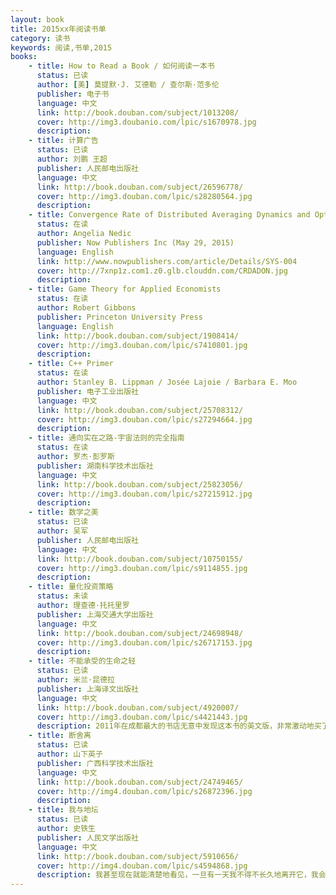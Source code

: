 ```yaml
---
layout: book
title: 2015xx年阅读书单
category: 读书
keywords: 阅读,书单,2015
books: 
    - title: How to Read a Book / 如何阅读一本书
      status: 已读
      author: [美] 莫提默·J. 艾德勒 / 查尔斯·范多伦
      publisher: 电子书
      language: 中文
      link: http://book.douban.com/subject/1013208/
      cover: http://img3.doubanio.com/lpic/s1670978.jpg
      description:
    - title: 计算广告
      status: 已读
      author: 刘鹏 王超
      publisher: 人民邮电出版社
      language: 中文
      link: http://book.douban.com/subject/26596778/           
      cover: http://img3.douban.com/lpic/s28280564.jpg
      description: 
    - title: Convergence Rate of Distributed Averaging Dynamics and Optimization in Networks
      status: 在读
      author: Angelia Nedic 
      publisher: Now Publishers Inc (May 29, 2015)
      language: English
      link: http://www.nowpublishers.com/article/Details/SYS-004
      cover: http://7xnp1z.com1.z0.glb.clouddn.com/CRDADON.jpg
      description: 
    - title: Game Theory for Applied Economists
      status: 在读
      author: Robert Gibbons 
      publisher: Princeton University Press
      language: English
      link: http://book.douban.com/subject/1908414/           
      cover: http://img3.douban.com/lpic/s7410801.jpg
      description: 
    - title: C++ Primer
      status: 在读
      author: Stanley B. Lippman / Josée Lajoie / Barbara E. Moo 
      publisher: 电子工业出版社
      language: 中文
      link: http://book.douban.com/subject/25708312/
      cover: http://img3.douban.com/lpic/s27294664.jpg
      description: 
    - title: 通向实在之路-宇宙法则的完全指南
      status: 在读
      author: 罗杰·彭罗斯
      publisher: 湖南科学技术出版社
      language: 中文
      link: http://book.douban.com/subject/25823056/
      cover: http://img3.douban.com/lpic/s27215912.jpg
      description:
    - title: 数学之美
      status: 已读
      author: 吴军
      publisher: 人民邮电出版社
      language: 中文
      link: http://book.douban.com/subject/10750155/
      cover: http://img3.douban.com/lpic/s9114855.jpg
      description: 
    - title: 量化投资策略
      status: 未读
      author: 理查德·托托里罗  
      publisher: 上海交通大学出版社
      language: 中文
      link: http://book.douban.com/subject/24698948/
      cover: http://img3.douban.com/lpic/s26717153.jpg
      description: 
    - title: 不能承受的生命之轻
      status: 已读
      author: 米兰·昆德拉
      publisher: 上海译文出版社
      language: 中文
      link: http://book.douban.com/subject/4920007/
      cover: http://img3.douban.com/lpic/s4421443.jpg
      description: 2011年在成都最大的书店无意中发现这本书的英文版，非常激动地买了下来。没想到这断断续续地阅读，直到2015年初才完整看完中文版。读这本书是比较眩晕而奇妙的，如果第一次读建议还是中文吧。读书所有的意义不是说看透什么本质，而是看透后更加用力的活着。又是同样的感觉，明知思维终止的那一天什么都不再有意义，但仍然想更多地填满自己。
    - title: 断舍离
      status: 已读
      author: 山下英子
      publisher: 广西科学技术出版社
      language: 中文
      link: http://book.douban.com/subject/24749465/
      cover: http://img4.douban.com/lpic/s26872396.jpg
      description: 
    - title: 我与地坛
      status: 已读
      author: 史铁生
      publisher: 人民文学出版社
      language: 中文
      link: http://book.douban.com/subject/5910656/
      cover: http://img4.douban.com/lpic/s4594868.jpg
      description: 我甚至现在就能清楚地看见，一旦有一天我不得不长久地离开它，我会怎样想念它，我会怎样想念它并且梦见它，我会怎样因为不敢想念它而梦也梦不到它。宇宙以其不息的欲望将一个歌舞炼为永恒。这欲望有怎样一个人间的姓名，大可忽略不计。每个人的地坛都不一样吧，到最后，也不是我在地坛，而是地坛在我。
---
```





     
  